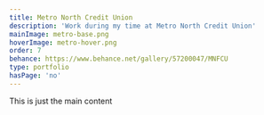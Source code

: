 ```yaml
---
title: Metro North Credit Union
description: 'Work during my time at Metro North Credit Union'
mainImage: metro-base.png
hoverImage: metro-hover.png
order: 7
behance: https://www.behance.net/gallery/57200047/MNFCU
type: portfolio
hasPage: 'no'
---
```


This is just the main content
